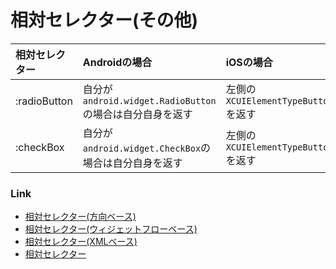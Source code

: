 # 相対セレクター(その他)

| 相対セレクター      | Androidの場合                                 | iOSの場合                        |
|:-------------|:-------------------------------------------|:------------------------------|
| :radioButton | 自分が`android.widget.RadioButton`の場合は自分自身を返す | 左側の`XCUIElementTypeButton`を返す |
| :checkBox    | 自分が`android.widget.CheckBox`の場合は自分自身を返す    | 左側の`XCUIElementTypeButton`を返す |

### Link

- [相対セレクター(方向ベース)](relative_selector_direction_ja.md)
- [相対セレクター(ウィジェットフローベース)](relative_selector_flow_ja.md)
- [相対セレクター(XMLベース)](relative_selector_xml_ja.md)
- [相対セレクター](relative_selector_ja.md)
